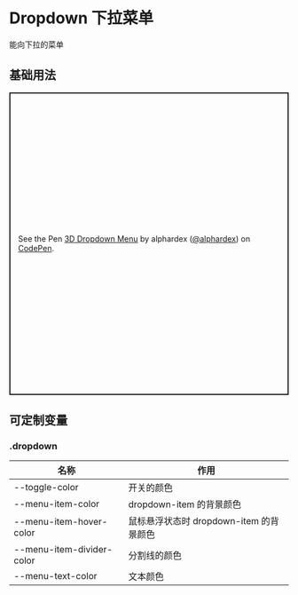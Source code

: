 # Dropdown 下拉菜单

能向下拉的菜单

## 基础用法

<p class="codepen" data-height="265" data-theme-id="dark" data-default-tab="html,result" data-user="alphardex" data-slug-hash="rNaNyev" style="height: 545px; box-sizing: border-box; display: flex; align-items: center; justify-content: center; border: 2px solid; margin: 1em 0; padding: 1em;" data-pen-title="3D Dropdown Menu">
  <span>See the Pen <a href="https://codepen.io/alphardex/pen/rNaNyev">
  3D Dropdown Menu</a> by alphardex (<a href="https://codepen.io/alphardex">@alphardex</a>)
  on <a href="https://codepen.io">CodePen</a>.</span>
</p>
<script async src="https://static.codepen.io/assets/embed/ei.js"></script>

## 可定制变量

### .dropdown

| 名称                      | 作用                                    |
| ------------------------- | --------------------------------------- |
| --toggle-color            | 开关的颜色                              |
| --menu-item-color         | dropdown-item 的背景颜色                |
| --menu-item-hover-color   | 鼠标悬浮状态时 dropdown-item 的背景颜色 |
| --menu-item-divider-color | 分割线的颜色                            |
| --menu-text-color         | 文本颜色                                |
